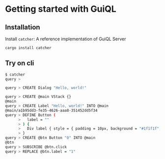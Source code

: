 # Getting started with GuiQL

## Installation

Install `catcher`: A reference implementation of GuiQL Server

```sh
cargo install catcher
```

## Try on cli

```sh
$ catcher
query >
```

```sh
query > CREATE Dialog "Hello, world!"
```

```sh
query > CREATE @main VStack {}
@main
query > CREATE Label "Hello, world!" INTO @main
@main/a1b95dd3-fe35-4626-aaa8-351452dd5f34
query > DEFINE Button (
      >   label = ""
      > ) {
      >   Div label { style = { padding = 10px, background = "#1f1f1f", } }
      > }
query > CREATE @btn Button "0" INTO @main
@btn
query > SUBSCRIBE @btn.click
query > REPLACE @btn.label = "1"
```
